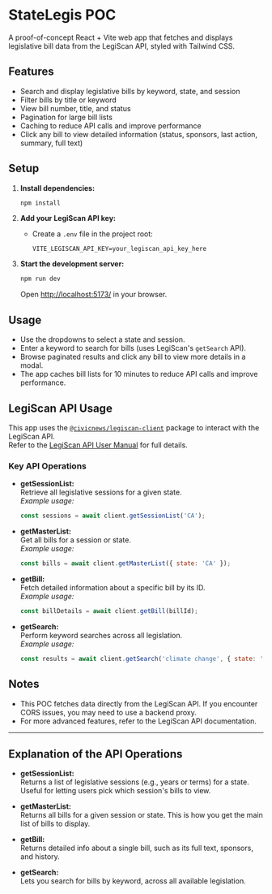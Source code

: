 # StateLegis POC

A proof-of-concept React + Vite web app that fetches and displays legislative bill data from the LegiScan API, styled with Tailwind CSS.

## Features

- Search and display legislative bills by keyword, state, and session
- Filter bills by title or keyword
- View bill number, title, and status
- Pagination for large bill lists
- Caching to reduce API calls and improve performance
- Click any bill to view detailed information (status, sponsors, last action, summary, full text)

## Setup

1. **Install dependencies:**
   ```sh
   npm install
   ```

2. **Add your LegiScan API key:**
   - Create a `.env` file in the project root:
     ```
     VITE_LEGISCAN_API_KEY=your_legiscan_api_key_here
     ```

3. **Start the development server:**
   ```sh
   npm run dev
   ```
   Open [http://localhost:5173/](http://localhost:5173/) in your browser.

## Usage

- Use the dropdowns to select a state and session.
- Enter a keyword to search for bills (uses LegiScan's `getSearch` API).
- Browse paginated results and click any bill to view more details in a modal.
- The app caches bill lists for 10 minutes to reduce API calls and improve performance.

## LegiScan API Usage

This app uses the [`@civicnews/legiscan-client`](https://www.npmjs.com/package/@civicnews/legiscan-client) package to interact with the LegiScan API.  
Refer to the [LegiScan API User Manual](https://legiscan.com/misc/LegiScan_API_User_Manual.pdf) for full details.

### Key API Operations

- **getSessionList:**  
  Retrieve all legislative sessions for a given state.  
  _Example usage:_  
  ```js
  const sessions = await client.getSessionList('CA');
  ```

- **getMasterList:**  
  Get all bills for a session or state.  
  _Example usage:_  
  ```js
  const bills = await client.getMasterList({ state: 'CA' });
  ```

- **getBill:**  
  Fetch detailed information about a specific bill by its ID.  
  _Example usage:_  
  ```js
  const billDetails = await client.getBill(billId);
  ```

- **getSearch:**  
  Perform keyword searches across all legislation.  
  _Example usage:_  
  ```js
  const results = await client.getSearch('climate change', { state: 'CA' });
  ```

## Notes

- This POC fetches data directly from the LegiScan API. If you encounter CORS issues, you may need to use a backend proxy.
- For more advanced features, refer to the LegiScan API documentation.

---

## Explanation of the API Operations

- **getSessionList:**  
  Returns a list of legislative sessions (e.g., years or terms) for a state. Useful for letting users pick which session's bills to view.

- **getMasterList:**  
  Returns all bills for a given session or state. This is how you get the main list of bills to display.

- **getBill:**  
  Returns detailed info about a single bill, such as its full text, sponsors, and history.

- **getSearch:**  
  Lets you search for bills by keyword, across all available legislation. 
